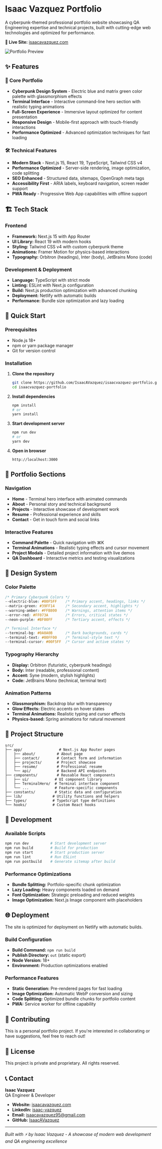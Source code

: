 # Isaac Vazquez Portfolio

A cyberpunk-themed professional portfolio website showcasing QA Engineering expertise and technical projects, built with cutting-edge web technologies and optimized for performance.

**🚀 Live Site:** [isaacavazquez.com](https://isaacavazquez.com)

![Portfolio Preview](https://isaacavazquez.com/images/about.webp)

## ✨ Features

### 🎯 Core Portfolio
- **Cyberpunk Design System** - Electric blue and matrix green color palette with glassmorphism effects
- **Terminal Interface** - Interactive command-line hero section with realistic typing animations
- **Full-Screen Experience** - Immersive layout optimized for content presentation
- **Responsive Design** - Mobile-first approach with touch-friendly interactions
- **Performance Optimized** - Advanced optimization techniques for fast loading

### 🛠️ Technical Features
- **Modern Stack** - Next.js 15, React 19, TypeScript, Tailwind CSS v4
- **Performance Optimized** - Server-side rendering, image optimization, code splitting
- **SEO Enhanced** - Structured data, sitemaps, OpenGraph meta tags
- **Accessibility First** - ARIA labels, keyboard navigation, screen reader support
- **PWA Ready** - Progressive Web App capabilities with offline support

## 🏗️ Tech Stack

### Frontend
- **Framework:** Next.js 15 with App Router
- **UI Library:** React 19 with modern hooks
- **Styling:** Tailwind CSS v4 with custom cyberpunk theme
- **Animations:** Framer Motion for physics-based interactions
- **Typography:** Orbitron (headings), Inter (body), JetBrains Mono (code)

### Development & Deployment
- **Language:** TypeScript with strict mode
- **Linting:** ESLint with Next.js configuration
- **Build:** Next.js production optimization with advanced chunking
- **Deployment:** Netlify with automatic builds
- **Performance:** Bundle size optimization and lazy loading

## 🚀 Quick Start

### Prerequisites
- Node.js 18+ 
- npm or yarn package manager
- Git for version control

### Installation

1. **Clone the repository**
   ```bash
   git clone https://github.com/IsaacAVazquez/isaacvazquez-portfolio.git
   cd isaacvazquez-portfolio
   ```

2. **Install dependencies**
   ```bash
   npm install
   # or
   yarn install
   ```

3. **Start development server**
   ```bash
   npm run dev
   # or
   yarn dev
   ```

4. **Open in browser**
   ```
   http://localhost:3000
   ```

## 📱 Portfolio Sections

### Navigation
- **Home** - Terminal hero interface with animated commands
- **About** - Personal story and technical background  
- **Projects** - Interactive showcase of development work
- **Resume** - Professional experience and skills
- **Contact** - Get in touch form and social links

### Interactive Features
- **Command Palette** - Quick navigation with ⌘K
- **Terminal Animations** - Realistic typing effects and cursor movement
- **Project Modals** - Detailed project information with live demos
- **QA Dashboard** - Interactive metrics and testing visualizations

## 🎨 Design System

### Color Palette
```css
/* Primary Cyberpunk Colors */
--electric-blue: #00F5FF    /* Primary accent, headings, links */
--matrix-green: #39FF14     /* Secondary accent, highlights */
--warning-amber: #FFB800    /* Warnings, attention items */
--error-red: #FF073A        /* Errors, critical states */
--neon-purple: #BF00FF      /* Tertiary accent, effects */

/* Terminal Interface */
--terminal-bg: #0A0A0B      /* Dark backgrounds, cards */
--terminal-text: #00FF00    /* Terminal-style text */
--terminal-cursor: #00F5FF  /* Cursor and active states */
```

### Typography Hierarchy
- **Display:** Orbitron (futuristic, cyberpunk headings)
- **Body:** Inter (readable, professional content)
- **Accent:** Syne (modern, stylish highlights)
- **Code:** JetBrains Mono (technical, terminal text)

### Animation Patterns
- **Glassmorphism:** Backdrop blur with transparency
- **Glow Effects:** Electric accents on hover states
- **Terminal Animations:** Realistic typing and cursor effects
- **Physics-based:** Spring animations for natural movement

## 📁 Project Structure

```
src/
├── app/                 # Next.js App Router pages
│   ├── about/          # About page
│   ├── contact/        # Contact form and information
│   ├── projects/       # Project showcase
│   ├── resume/         # Professional resume
│   └── api/            # Backend API endpoints
├── components/         # Reusable React components
│   ├── ui/            # UI component library
│   ├── TerminalHero/  # Terminal interface component
│   └── ...            # Feature-specific components
├── constants/         # Static data and configuration
├── lib/              # Utility functions and helpers
├── types/            # TypeScript type definitions
└── hooks/            # Custom React hooks
```

## 🧪 Development

### Available Scripts
```bash
npm run dev          # Start development server
npm run build        # Build for production
npm run start        # Start production server
npm run lint         # Run ESLint
npm run postbuild    # Generate sitemap after build
```

### Performance Optimizations
- **Bundle Splitting:** Portfolio-specific chunk optimization
- **Lazy Loading:** Heavy components loaded on demand
- **Font Optimization:** Strategic preloading and reduced weights
- **Image Optimization:** Next.js Image component with placeholders

## 🌐 Deployment

The site is optimized for deployment on Netlify with automatic builds.

### Build Configuration
- **Build Command:** `npm run build`
- **Publish Directory:** `out` (static export)
- **Node Version:** 18+
- **Environment:** Production optimizations enabled

### Performance Features
- **Static Generation:** Pre-rendered pages for fast loading
- **Image Optimization:** Automatic WebP conversion and sizing
- **Code Splitting:** Optimized bundle chunks for portfolio content
- **PWA:** Service worker for offline capability

## 🤝 Contributing

This is a personal portfolio project. If you're interested in collaborating or have suggestions, feel free to reach out!

## 📄 License

This project is private and proprietary. All rights reserved.

## 📞 Contact

**Isaac Vazquez**  
QA Engineer & Developer

- **Website:** [isaacavazquez.com](https://isaacavazquez.com)
- **LinkedIn:** [isaac-vazquez](https://linkedin.com/in/isaac-vazquez)  
- **Email:** isaacavazquez95@gmail.com
- **GitHub:** [IsaacAVazquez](https://github.com/IsaacAVazquez)

---

*Built with ⚡ by Isaac Vazquez - A showcase of modern web development and QA engineering excellence*